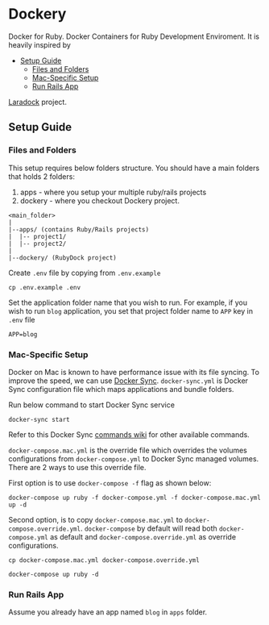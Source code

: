 # Dockery
Docker for Ruby. Docker Containers for Ruby Development Enviroment. It is heavily inspired by

* [Setup Guide](#setup-guide)
	* [Files and Folders](#files-and-folders)
	* [Mac-Specific Setup](#mac-specific-setup)
	* [Run Rails App](#run-rails-app)

[Laradock](https://github.com/laradock/laradock) project.

<a name="setup-guide"></a>
## Setup Guide

<a name="files-and-folder"></a>
### Files and Folders

This setup requires below folders structure. You should have a main folders
that holds 2 folders:

1. apps - where you setup your multiple ruby/rails projects
1. dockery - where you checkout Dockery project.

```
<main_folder>
|
|--apps/ (contains Ruby/Rails projects)
|  |-- project1/
|  |-- project2/
|
|--dockery/ (RubyDock project)
```

Create `.env` file by copying from `.env.example`

```
cp .env.example .env
```

Set the application folder name that you wish to run. For example, if you wish
to run `blog` application, you set that project folder name to `APP` key in
`.env` file

```
APP=blog
```


<a name="mac-specific-setup"></a>
### Mac-Specific Setup

Docker on Mac is known to have performance issue with its file syncing.
To improve the speed, we can use [Docker Sync](http://docker-sync.io).
`docker-sync.yml` is Docker Sync configuration file which maps applications
and bundle folders.

Run below command to start Docker Sync service

```
docker-sync start
```

Refer to this Docker Sync [commands wiki](https://github.com/EugenMayer/docker-sync/wiki/2.1-sync-commands) for other available commands.

`docker-compose.mac.yml` is the override file which overrides the volumes
configurations from `docker-compose.yml` to Docker Sync managed volumes.
There are 2 ways to use this override file.

First option is to use `docker-compose -f` flag as shown below:

```
docker-compose up ruby -f docker-compose.yml -f docker-compose.mac.yml up -d
```

Second option, is to copy `docker-compose.mac.yml` to `docker-compose.override.yml`.
`docker-compose` by default will read both `docker-compose.yml` as default
and `docker-compose.override.yml` as override configurations.

```
cp docker-compose.mac.yml docker-compose.override.yml

docker-compose up ruby -d
```

<a name="run-rails-app"></a>
### Run Rails App

Assume you already have an app named `blog` in `apps` folder.
```

```
